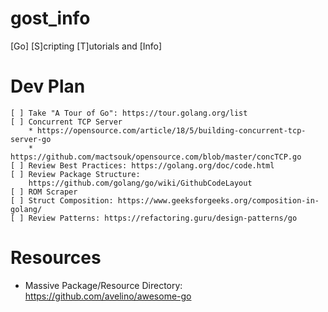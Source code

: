 # gost_info
[Go] [S]cripting [T]utorials and [Info]

# Dev Plan
```
[ ] Take "A Tour of Go": https://tour.golang.org/list
[ ] Concurrent TCP Server
    * https://opensource.com/article/18/5/building-concurrent-tcp-server-go
    * https://github.com/mactsouk/opensource.com/blob/master/concTCP.go
[ ] Review Best Practices: https://golang.org/doc/code.html
[ ] Review Package Structure: 
    https://github.com/golang/go/wiki/GithubCodeLayout
[ ] ROM Scraper
[ ] Struct Composition: https://www.geeksforgeeks.org/composition-in-golang/
[ ] Review Patterns: https://refactoring.guru/design-patterns/go
```

# Resources
* Massive Package/Resource Directory: 
  https://github.com/avelino/awesome-go
